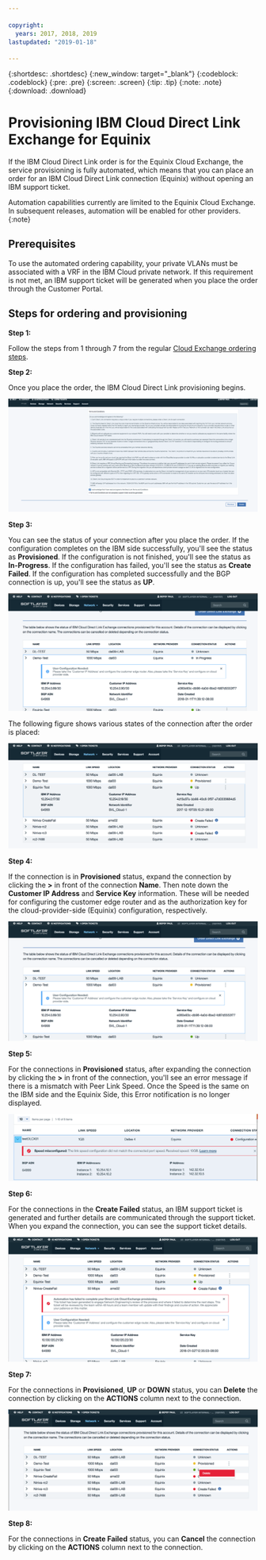 ```yaml
---

copyright:
  years: 2017, 2018, 2019
lastupdated: "2019-01-18"

---
```


{:shortdesc: .shortdesc}
{:new_window: target="_blank"}
{:codeblock: .codeblock}
{:pre: .pre}
{:screen: .screen}
{:tip: .tip}
{:note: .note}
{:download: .download}


# Provisioning IBM Cloud Direct Link Exchange for Equinix

If the IBM Cloud Direct Link order is for the Equinix Cloud Exchange, the service provisioning is fully automated, which means that you can place an order for an IBM Cloud Direct Link connection (Equinix) without opening an IBM support ticket.

Automation capabilities currently are limited to the Equinix Cloud Exchange. In subsequent releases, automation will be enabled for other providers.
{:note}

## Prerequisites

To use the automated ordering capability, your private VLANs must be associated with a VRF in the IBM Cloud private network. If this requirement is not met, an IBM support ticket will be generated when you place the order through the Customer Portal.

## Steps for ordering and provisioning

**Step 1:**

Follow the steps from 1 through 7 from the regular [Cloud Exchange ordering steps](/docs/infrastructure/direct-link?topic=direct-link-provisioning-ibm-cloud-direct-link-exchange).

**Step 2:**

Once you place the order, the IBM Cloud Direct Link provisioning begins.

![Step 8](/images/Equinix-Step8.png)

**Step 3:**

You can see the status of your connection after you place the order. If the configuration completes on the IBM side successfully, you'll see the status as **Provisioned**. If the configuration is not finished, you'll see the status as **In-Progress**. If the configuration has failed, you'll see the status as **Create Failed**. If the configuration has completed successfully and the BGP connection is up, you'll see the status as **UP**.

![Step 9 in progress](/images/Equinix-Step9-InProgress.png)

The following figure shows various states of the connection after the order is placed:

![Step 9 up](/images/Equinix-Step9-UP.png)

**Step 4:**

If the connection is in **Provisioned** status, expand the connection by clicking the **>** in front of the connection **Name**. Then note down the **Customer IP Address** and **Service Key** information. These will be needed for configuring the customer edge router and as the authorization key for the cloud-provider-side (Equinix) configuration, respectively.

![Step 10](/images/Equinix-Step10-Provisioned.png)

**Step 5:**

For the connections in **Provisioned** status, after expanding the connection by clicking the **>** in front of the connection, you'll see an error message if there is a mismatch with Peer Link Speed. Once the Speed is the same on the IBM side and the Equinix Side, this Error notification is no longer displayed.

![Step 11](/images/Equinix-Step11-PortMismatch.png)

**Step 6:**

For the connections in the **Create Failed** status, an IBM support ticket is generated and further details are communicated through the support ticket. When you expand the connection, you can see the support ticket details.

![Step 12](/images/Equinix-Step12-CreateFailed.png)

**Step 7:**

For the connections in **Provisioned**, **UP** or **DOWN** status, you can **Delete** the connection by clicking on the **ACTIONS** column next to the connection.

![Step 13](/images/Equinix-Step13-Delete.png)

**Step 8:**

For the connections in **Create Failed** status, you can **Cancel** the connection by clicking on the **ACTIONS** column next to the connection.

